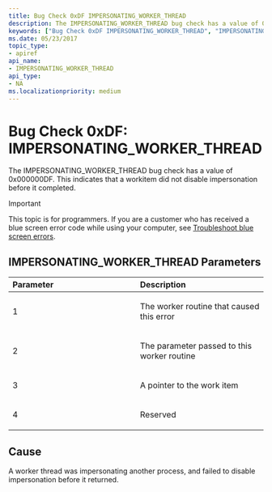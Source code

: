 ```yaml
---
title: Bug Check 0xDF IMPERSONATING_WORKER_THREAD
description: The IMPERSONATING_WORKER_THREAD bug check has a value of 0x000000DF. This indicates that a workitem did not disable impersonation before it completed.
keywords: ["Bug Check 0xDF IMPERSONATING_WORKER_THREAD", "IMPERSONATING_WORKER_THREAD"]
ms.date: 05/23/2017
topic_type:
- apiref
api_name:
- IMPERSONATING_WORKER_THREAD
api_type:
- NA
ms.localizationpriority: medium
---
```


# Bug Check 0xDF: IMPERSONATING\_WORKER\_THREAD


The IMPERSONATING\_WORKER\_THREAD bug check has a value of 0x000000DF. This indicates that a workitem did not disable impersonation before it completed.

> [!IMPORTANT]
> This topic is for programmers. If you are a customer who has received a blue screen error code while using your computer, see [Troubleshoot blue screen errors](https://windows.microsoft.com/windows-10/troubleshoot-blue-screen-errors).


## IMPERSONATING\_WORKER\_THREAD Parameters


<table>
<colgroup>
<col width="50%" />
<col width="50%" />
</colgroup>
<thead>
<tr class="header">
<th align="left">Parameter</th>
<th align="left">Description</th>
</tr>
</thead>
<tbody>
<tr class="odd">
<td align="left"><p>1</p></td>
<td align="left"><p>The worker routine that caused this error</p></td>
</tr>
<tr class="even">
<td align="left"><p>2</p></td>
<td align="left"><p>The parameter passed to this worker routine</p></td>
</tr>
<tr class="odd">
<td align="left"><p>3</p></td>
<td align="left"><p>A pointer to the work item</p></td>
</tr>
<tr class="even">
<td align="left"><p>4</p></td>
<td align="left"><p>Reserved</p></td>
</tr>
</tbody>
</table>

 

Cause
-----

A worker thread was impersonating another process, and failed to disable impersonation before it returned.

 

 





